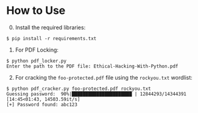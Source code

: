 # How to Use
0. Install the required libraries:
```
$ pip install -r requirements.txt
```
1. For PDF Locking:
```
$ python pdf_locker.py
Enter the path to the PDF file: Ethical-Hacking-With-Python.pdf
```
2. For cracking the `foo-protected.pdf` file using the `rockyou.txt` wordlist:
```
$ python pdf_cracker.py foo-protected.pdf rockyou.txt
Guessing password:  90%|██████████████████████ | 12844293/14344391 [14:45<01:43, 14503.59it/s]
[+] Password found: abc123
```
